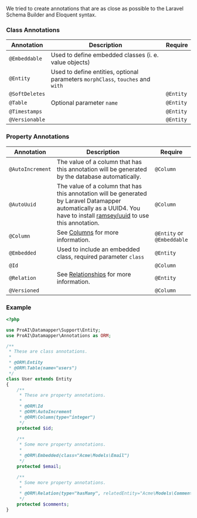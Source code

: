 We tried to create annotations that are as close as possible to the Laravel Schema Builder and Eloquent syntax.

### Class Annotations

Annotation | Description | Require
--- | --- | ---
`@Embeddable` | Used to define embedded classes (i. e. value objects)
`@Entity` | Used to define entities, optional parameters `morphClass`, `touches` and `with`
`@SoftDeletes` | | `@Entity`
`@Table` | Optional parameter `name` | `@Entity`
`@Timestamps` | | `@Entity`
`@Versionable` | | `@Entity`

### Property Annotations

Annotation | Description | Require
--- | --- | ---
`@AutoIncrement`| The value of a column that has this annotation will be generated by the database automatically. | `@Column`
`@AutoUuid`| The value of a column that has this annotation will be generated by Laravel Datamapper automatically as a UUID4. You have to install [ramsey/uuid](https://github.com/ramsey/uuid) to use this annotation. | `@Column`
`@Column` | See [Columns](https://github.com/markusjwetzel/laravel-datamapper/wiki/Columns) for more information. | `@Entity`&nbsp;or<br>`@Embeddable`
`@Embedded` | Used to include an embedded class, required parameter `class` | `@Entity`
`@Id` | | `@Column`
`@Relation` | See [Relationships](https://github.com/markusjwetzel/laravel-datamapper/wiki/Relationships) for more information. | `@Entity`
`@Versioned` | | `@Column`

### Example

```php
<?php

use ProAI\Datamapper\Support\Entity;
use ProAI\Datamapper\Annotations as ORM;

/**
 * These are class annotations.
 *
 * @ORM\Entity
 * @ORM\Table(name="users")
 */
class User extends Entity
{
    /**
     * These are property annotations.
     *
     * @ORM\Id
     * @ORM\AutoIncrement
     * @ORM\Column(type="integer")
     */
    protected $id;
    
    /**
     * Some more property annotations.
     *
     * @ORM\Embedded(class="Acme\Models\Email")
     */
    protected $email;

    /**
     * Some more property annotations.
     *
     * @ORM\Relation(type="hasMany", relatedEntity="Acme\Models\Comment")
     */
    protected $comments;
}
```